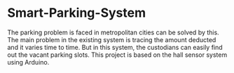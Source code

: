 # Smart-Parking-System
The parking problem is faced in metropolitan cities can be solved by this. The main problem in the existing system is tracing the amount deducted and it varies time to time. But in this system, the custodians can easily find out the vacant parking slots. This project is based on the hall sensor system using Arduino.
